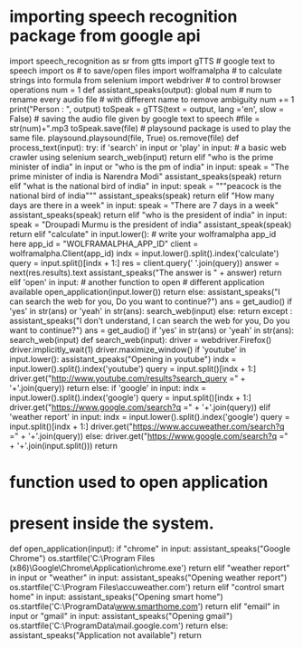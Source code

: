 # importing speech recognition package from google api
import speech_recognition as sr 
from gtts import gTTS # google text to speech
import os # to save/open files
import wolframalpha # to calculate strings into formula
from selenium import webdriver # to control browser operations
num = 1
def assistant_speaks(output):
	global num
	# num to rename every audio file 
	# with different name to remove ambiguity
	num += 1
	print("Person : ", output)
	toSpeak = gTTS(text = output, lang ='en', slow = False)
	# saving the audio file given by google text to speech
	#file = str(num)+".mp3 
	toSpeak.save(file)
	# playsound package is used to play the same file.
	playsound.playsound(file, True) 
	os.remove(file)
def process_text(input):
	try:
		if 'search' in input or 'play' in input:
			# a basic web crawler using selenium
			search_web(input)
			return
		elif "who is the prime minister of india" in input or "who is the pm of india" in input:
			speak = "The prime minister of india is Narendra Modi"
			assistant_speaks(speak)
			return
		elif "what is the national bird of india" in input:
			speak = """peacock is the national bird of india"""
			assistant_speaks(speak)
			return
   elif "How many days are there in a week" in input:
     speak = "There are 7 days in a week"
     assistant_speaks(speak)
     return
  elif "who is the president of india" in input:
     speak = "Droupadi Murmu is the president of india"
     assistant_speak(speak)
     return
		elif "calculate" in input.lower():
			# write your wolframalpha app_id here
			app_id = "WOLFRAMALPHA_APP_ID" 
			client = wolframalpha.Client(app_id)
			indx = input.lower().split().index('calculate')
			query = input.split()[indx + 1:]
			res = client.query(' '.join(query))
			answer = next(res.results).text
			assistant_speaks("The answer is " + answer)
			return
		elif 'open' in input:
			# another function to open 
			# different application available
			open_application(input.lower()) 
			return
		else:
			assistant_speaks("I can search the web for you, Do you want to continue?")
			ans = get_audio()
			if 'yes' in str(ans) or 'yeah' in str(ans):
				search_web(input)
			else:
				return
	except :
		assistant_speaks("I don't understand, I can search the web for you, Do you want to continue?")
		ans = get_audio()
		if 'yes' in str(ans) or 'yeah' in str(ans):
			search_web(input)
def search_web(input):
	driver = webdriver.Firefox()
	driver.implicitly_wait(1)
	driver.maximize_window()
	if 'youtube' in input.lower():
		assistant_speaks("Opening in youtube")
		indx = input.lower().split().index('youtube')
		query = input.split()[indx + 1:]
		driver.get("http://www.youtube.com/results?search_query =" + '+'.join(query))
		return
	else:
		if 'google' in input:
			indx = input.lower().split().index('google')
			query = input.split()[indx + 1:]
			driver.get("https://www.google.com/search?q =" + '+'.join(query))
		elif 'weather report' in input:
			indx = input.lower().split().index('google')
			query = input.split()[indx + 1:]
			driver.get("https://www.accuweather.com/search?q =" + '+'.join(query))
		else:
			driver.get("https://www.google.com/search?q =" + '+'.join(input.split()))
		return
# function used to open application
# present inside the system.
def open_application(input):
	if "chrome" in input:
		assistant_speaks("Google Chrome")
		os.startfile('C:\Program Files (x86)\Google\Chrome\Application\chrome.exe')
		return
	elif "weather report" in input or "weather" in input:
		assistant_speaks("Opening weather report")
		os.startfile('C:\Program Files\accuweather.com')
		return
	elif "control smart home" in input:
		assistant_speaks("Opening smart home")
		os.startfile('C:\ProgramData\www.smarthome.com')
		return
	elif "email" in input or "gmail" in input:
		assistant_speaks("Opening gmail")
		os.startfile('C:\ProgramData\mail.google.com')
		return
	else:
		assistant_speaks("Application not available")
		return

